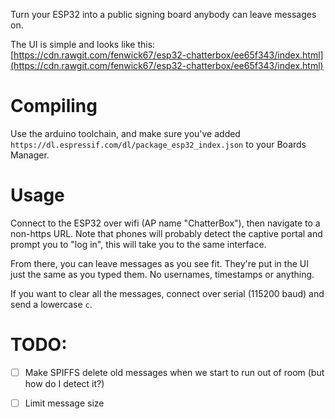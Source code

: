 Turn your ESP32 into a public signing board anybody can leave messages on.

The UI is simple and looks like this: [https://cdn.rawgit.com/fenwick67/esp32-chatterbox/ee65f343/index.html](https://cdn.rawgit.com/fenwick67/esp32-chatterbox/ee65f343/index.html)

# Compiling

Use the arduino toolchain, and make sure you've added `https://dl.espressif.com/dl/package_esp32_index.json` to your Boards Manager.

# Usage

Connect to the ESP32 over wifi (AP name "ChatterBox"), then navigate to a non-https URL. Note that phones will probably detect the captive portal and prompt you to "log in", this will take you to the same interface.

From there, you can leave messages as you see fit. They're put in the UI just the same as you typed them. No usernames, timestamps or anything.

If you want to clear all the messages, connect over serial (115200 baud) and send a lowercase `c`.

# TODO: 

* [ ] Make SPIFFS delete old messages when we start to run out of room (but how do I detect it?)

* [ ] Limit message size
